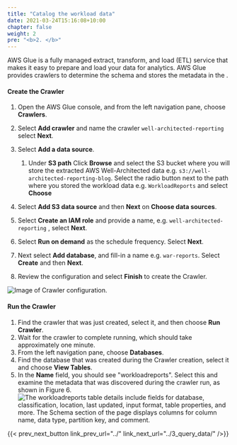```yaml
---
title: "Catalog the workload data"
date: 2021-03-24T15:16:08+10:00
chapter: false
weight: 2
pre: "<b>2. </b>"
---
```


AWS Glue is a fully managed extract, transform, and load (ETL) service that makes it easy to prepare and load your data for analytics. AWS Glue provides crawlers to determine the schema and stores the metadata in the [ ](https://docs.aws.amazon.com/glue/latest/dg/components-overview.html#data-catalog-intro).

#### Create the Crawler

1.  Open the AWS Glue console, and from the left navigation pane, choose **Crawlers**.
2.  Select **Add crawler** and name the crawler `well-architected-reporting` select **Next**.
3.  Select **Add a data source**.
    1.  Under **S3 path** Click **Browse** and select the S3 bucket where you will store the extracted AWS Well-Architected data e.g. `s3://well-architected-reporting-blog`. Select the radio button next to the path where you stored the workload data e.g. `WorkloadReports` and select **Choose**

4.  Select **Add S3 data source** and then **Next** on **Choose data sources**.
5.  Select **Create an IAM role** and provide a name, e.g. `well-architected-reporting` , select **Next**.
6.  Select **Run on demand** as the schedule frequency. Select **Next**.
7.  Next select **Add database**, and fill-in a name e.g. `war-reports`. Select **Create** and then **Next**.
8.  Review the configuration and select **Finish** to create the Crawler.

![Image of Crawler configuration.](/Well-ArchitectedTool/300_Labs/300_Building_custom_AWS_Well-Architected_reports_with_Amazon_Athena_and_Amazon_QuickSight/Images/fig-5-glue-crawler-config.png)


#### Run the Crawler

1.  Find the crawler that was just created, select it, and then choose **Run Crawler**.
2.  Wait for the crawler to complete running, which should take approximately one minute.
3.  From the left navigation pane, choose **Databases**.
4.  Find the database that was created during the Crawler creation, select it and choose **View Tables**.
5.  In the **Name** field, you should see "workloadreports". Select this and examine the metadata that was discovered during the crawler run, as shown in Figure 6. ![The workloadreports table details include fields for database, classification, location, last updated, input format, table properties, and more. The Schema section of the page displays columns for column name, data type, partition key, and comment.](/Well-ArchitectedTool/300_Labs/300_Building_custom_AWS_Well-Architected_reports_with_Amazon_Athena_and_Amazon_QuickSight/Images/fig-6-workloadsreport-table.png)


{{< prev_next_button link_prev_url="../" link_next_url="../3_query_data/" />}}
